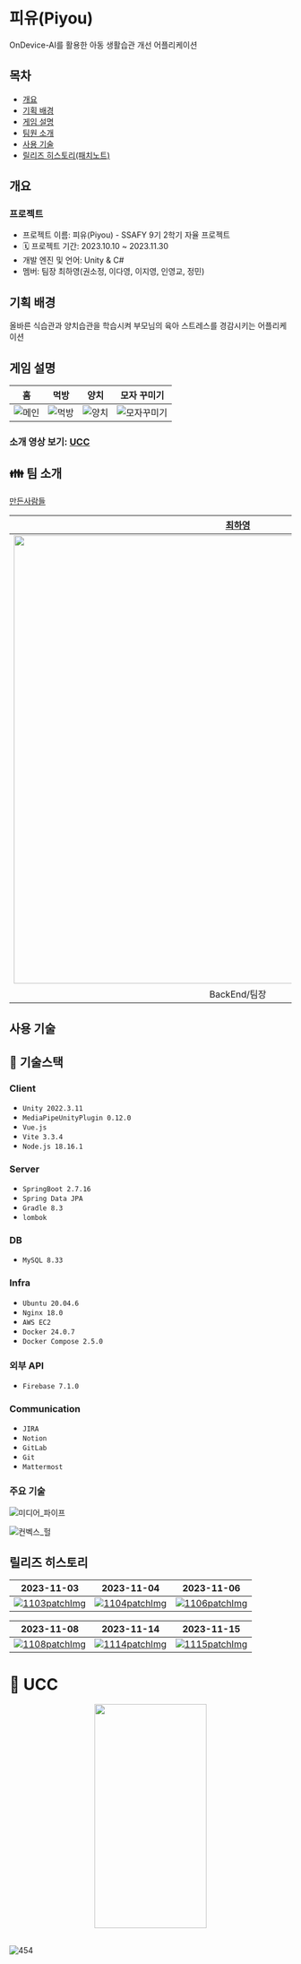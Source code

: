 # 피유(Piyou)

OnDevice-AI를 활용한 아동 생활습관 개선 어플리케이션

## 목차

- [개요](#개요)
- [기획 배경](#기획-배경)
- [게임 설명](#게임-설명)
- [팀원 소개](#팀원-소개)
- [사용 기술](#사용-기술)
- [릴리즈 히스토리(패치노트)](#릴리즈-히스토리)

## 개요

### 프로젝트
- 프로젝트 이름: 피유(Piyou) - SSAFY 9기 2학기 자율 프로젝트
- 🗓️ 프로젝트 기간: 2023.10.10 ~ 2023.11.30
- 개발 엔진 및 언어: Unity & C#
- 멤버: 팀장 최하영(권소정, 이다영, 이지영, 인영교, 정민)

## 기획 배경

올바른 식습관과 양치습관을 학습시켜 부모님의 육아 스트레스를 경감시키는 어플리케이션

## 게임 설명

|                             홈                              |                            먹방                             |                            양치                             |                               모자 꾸미기                               |
| :---------------------------------------------------------: | :---------------------------------------------------------: | :---------------------------------------------------------: | :---------------------------------------------------------------------: |
| ![메인](/README/about_app/main.png) | ![먹방](/README/about_app/eat.png) | ![양치](/README/about_app/tooth_brush.png) | ![모자꾸미기](/README/about_app/accessory.png) |

### 소개 영상 보기: [UCC](https://youtu.be/6nWyjqQSRyo?feature=shared)

## :family: 팀 소개
[만든사람들](/README/developer/developer.mp4)

|**[최하영](https://github.com/Headfish96)**|**[정민](https://github.com/JeongMiiiin)**|**[인영교](https://github.com/yeongkyo1997)**|**[이다영](https://github.com/dayoung100)**|**[권소정](https://github.com/gleehave)**|**[이지영](https://github.com/bigstar017)** |
| :---------------------------------------------------------------------------------------------------------------------------: | :---------------------------------------------------------------------------------------------------------------------------: | :---------------------------------------------------------------------------------------------------------------------------: | :---------------------------------------------------------------------------------------------------------------------------: | :---------------------------------------------------------------------------------------------------------------------------: | :---------------------------------------------------------------------------------------------------------------------------: |
| [<img src="https://avatars.githubusercontent.com/u/41338713?v=4" width="800">](https://github.com/Headfish96) | [<img src="https://avatars.githubusercontent.com/u/112797177?v=4" width="800">](https://github.com/JeongMiiiin) | [<img src="https://avatars.githubusercontent.com/u/54164709?v=4" width="800">](https://github.com/yeongkyo1997) | [<img src="https://avatars.githubusercontent.com/u/53906423?v=4" width="800">](https://github.com/dayoung100) | [<img src="https://avatars.githubusercontent.com/u/122436557?v=4" width="800">](https://github.com/nachocatee) | [<img src="https://avatars.githubusercontent.com/u/28944196?v=4?v=4" width="800">](https://github.com/xkagja2006) |
|BackEnd/팀장|FrontEnd|BackEnd|FrontEnd|FrontEnd|FrontEnd|


## 사용 기술

## :wrench: 기술스택

### Client

- `Unity 2022.3.11`
- `MediaPipeUnityPlugin 0.12.0`
- `Vue.js`
- `Vite 3.3.4`
- `Node.js 18.16.1`

### Server

- `SpringBoot 2.7.16`
- `Spring Data JPA`
- `Gradle 8.3`
- `lombok`

### DB

- `MySQL 8.33`

### Infra

- `Ubuntu 20.04.6`
- `Nginx 18.0`
- `AWS EC2`
- `Docker 24.0.7`
- `Docker Compose 2.5.0`

### 외부 API
- `Firebase 7.1.0`

### **Communication**

- `JIRA`
- `Notion`
- `GitLab`
- `Git`
- `Mattermost`

### 주요 기술

![미디어_파이프](/README/tech_intro/mediapipe.png)

![컨벡스_헐](/README/tech_intro/convex_hull.png)

## 릴리즈 히스토리

| 2023-11-03                                                                                                                                                                                | 2023-11-04                                                                                                                                     | 2023-11-06                                                                                                                                           |
| ----------------------------------------------------------------------------------------------------------------------------------------------------------------------------------------- | ---------------------------------------------------------------------------------------------------------------------------------------------- | ---------------------------------------------------------------------------------------------------------------------------------------------------- |
| [![1103patchImg](/README/fetch_note/1103pactch.png)](https://piyou.notion.site/PiYou-1010e0122928411cbac97884d75ad5e2) | [![1104patchImg](/README/fetch_note/1104patch.png)](https://piyou.notion.site/11-4-0228d5c7e34a4c2793dcbdb3a7c19fd9) | [![1106patchImg](/README/fetch_note/1106patch.png)](https://piyou.notion.site/11-6-PiYou-e47d18dfa28d4b0bae6b3609cf866463) |

| 2023-11-08                                                                                                                                               | 2023-11-14                                                                                                                                      | 2023-11-15                                                                                                                                                |
| -------------------------------------------------------------------------------------------------------------------------------------------------------- | ----------------------------------------------------------------------------------------------------------------------------------------------- | --------------------------------------------------------------------------------------------------------------------------------------------------------- |
| [![1108patchImg](/README/fetch_note/1108patch.png)](https://piyou.notion.site/11-8-Ver-1-0-0-94a5fab7776645028f20f744cdb8d3c8) | [![1114patchImg](/README/fetch_note/1114patch.png)](https://piyou.notion.site/11-14-03d08b3ac31a4996a258bcae275e0c94) | [![1115patchImg](/README/fetch_note/1115patch.png)](https://piyou.notion.site/11-15-Ver-2-0-0-e820af624e7e496aa47da6bc7c85d362) |


# :movie_camera: UCC
<div align="center">

<a href="https://youtu.be/uulgX3FKP8o" target="_blank">

   <img src="https://github.com/Headfish96/PiYou/assets/41338713/fd21561c-bc7e-4736-8a7b-17d5517818e2" width="200" height="400"/>
  
</a>

</div>

<br/>![454](https://github.com/Headfish96/PiYou/assets/41338713/fd21561c-bc7e-4736-8a7b-17d5517818e2)


